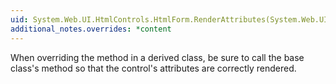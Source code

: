 ```yaml
---
uid: System.Web.UI.HtmlControls.HtmlForm.RenderAttributes(System.Web.UI.HtmlTextWriter)
additional_notes.overrides: *content
---
```


<p>When overriding the <xref href="System.Web.UI.HtmlControls.HtmlForm.RenderAttributes(System.Web.UI.HtmlTextWriter)"></xref> method in a derived class, be sure to call the base class's <xref href="System.Web.UI.HtmlControls.HtmlForm.RenderAttributes(System.Web.UI.HtmlTextWriter)"></xref> method so that the <xref href="System.Web.UI.HtmlControls.HtmlForm"></xref> control's attributes are correctly rendered.</p>


